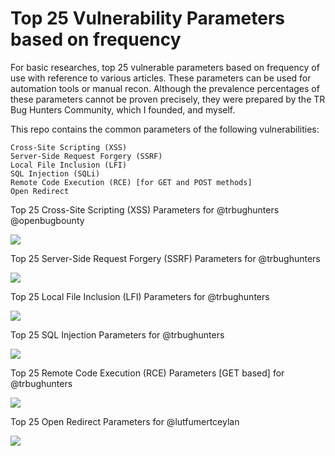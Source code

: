 # Top 25 Vulnerability Parameters based on frequency

For basic researches, top 25 vulnerable parameters based on frequency of use with reference to various articles. These parameters can be used for automation tools or manual recon. Although the prevalence percentages of these parameters cannot be proven precisely, they were prepared by the TR Bug Hunters Community, which I founded, and myself.

This repo contains the common parameters of the following vulnerabilities:

```
Cross-Site Scripting (XSS)
Server-Side Request Forgery (SSRF)
Local File Inclusion (LFI)
SQL Injection (SQLi)
Remote Code Execution (RCE) [for GET and POST methods]
Open Redirect
```


Top 25 Cross-Site Scripting (XSS) Parameters for @trbughunters @openbugbounty

<img src="https://pbs.twimg.com/media/EbhJ6veWkAE-K_y?format=jpg&name=medium">

Top 25 Server-Side Request Forgery (SSRF) Parameters for @trbughunters

<img src="https://pbs.twimg.com/media/EbzO_2BXgAA5rDb?format=jpg&name=medium">

Top 25 Local File Inclusion (LFI) Parameters for @trbughunters

<img src="https://pbs.twimg.com/media/EcKmRkIXQAIuRNX?format=jpg&name=medium">

Top 25 SQL Injection Parameters for @trbughunters

<img src="https://pbs.twimg.com/media/Eb9UUDPU4AAxJR1?format=jpg&name=medium">

Top 25 Remote Code Execution (RCE) Parameters [GET based] for @trbughunters

<img src="https://pbs.twimg.com/media/Ec6apFcWoAAjGQO?format=png&name=medium">

Top 25 Open Redirect Parameters for @lutfumertceylan

<img src="https://pbs.twimg.com/media/Eao7Nt7WkAEiiVD?format=jpg&name=medium">

